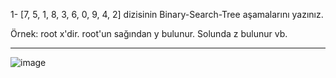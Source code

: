 1- [7, 5, 1, 8, 3, 6, 0, 9, 4, 2] dizisinin Binary-Search-Tree aşamalarını yazınız. <br>

Örnek: root x'dir. root'un sağından y bulunur. Solunda z bulunur vb. <br>

<hr>

 ![image](https://user-images.githubusercontent.com/77413300/177992946-0d3c8a4b-fa55-4eaf-b246-d035c7e2427b.png) 

 
 
